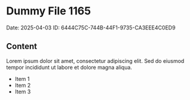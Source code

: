 # Dummy File 1165

Date: 2025-04-03
ID: 6444C75C-744B-44F1-9735-CA3EEE4C0ED9

## Content

Lorem ipsum dolor sit amet, consectetur adipiscing elit.
Sed do eiusmod tempor incididunt ut labore et dolore magna aliqua.

* Item 1
* Item 2
* Item 3
